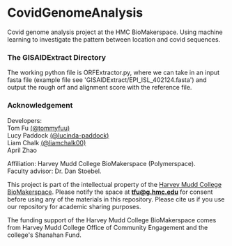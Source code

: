 # CovidGenomeAnalysis

Covid genome analysis project at the HMC BioMakerspace. Using machine learning to investigate the pattern between location and covid sequences.

### The GISAIDExtract Directory

The working python file is ORFExtractor.py, where we can take in an input fasta file (example file see 'GISAIDExtract/EPI_ISL_402124.fasta') and output the rough orf and alignment score with the reference file.

### Acknowledgement

Developers:\
Tom Fu [(@tommyfuu)](https://github.com/tommyfuu)\
Lucy Paddock [(@lucinda-paddock)](https://github.com/lucinda-paddock)\
Liam Chalk [(@liamchalk00)](https://github.com/liamchalk00)\
April Zhao

Affiliation: Harvey Mudd College BioMakerspace (Polymerspace). \
Faculty advisor: Dr. Dan Stoebel.

This project is part of the intellectual property of the [Harvey Mudd College BioMakerspace](https://biomakerspace.com/). Please notify the space at **tfu@g.hmc.edu** for consent before using any of the materials in this repository. Please cite us if you use our repository for academic sharing purposes.

The funding support of the Harvey Mudd College BioMakerspace comes from Harvey Mudd College Office of Community Engagement and the college's Shanahan Fund.
